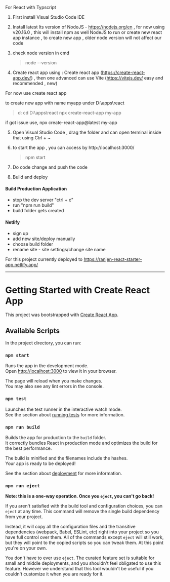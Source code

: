 For React with Typscript

1. First install Visual Studio Code IDE

2. Install latest lts version of NodeJS - https://nodejs.org/en , for now using v20.16.0 , this will install npm as well
   NodeJS to run or create new react app instance , to create new app , older node version will not affect our code

3. check node version in cmd

   > node --version

4. Create react app using :
   Create react app (https://create-react-app.dev/) , then one advanced can use Vite (https://vitejs.dev/ easy and recommended , new)

For now use create react app

to create new app with name myapp under D:\apps\react

> d:
> cd D:\apps\react
> npx create-react-app my-app

if got issue use,
npx create-react-app@latest my-app

5. Open Visual Studio Code , drag the folder and can open terminal inside that using Ctrl + ~

6. to start the app , you can access by http://localhost:3000/

   > npm start

7. Do code change and push the code

8. Build and deploy

#### Build Production Application

- stop the dev server "ctrl + c"
- run "npm run build"
- build folder gets created

#### Netlify

- sign up
- add new site/deploy manually
- choose build folder
- rename site - site settings/change site name

For this project currently deployed to https://ranjen-react-starter-app.netlify.app/

---

# Getting Started with Create React App

This project was bootstrapped with [Create React App](https://github.com/facebook/create-react-app).

## Available Scripts

In the project directory, you can run:

### `npm start`

Runs the app in the development mode.\
Open [http://localhost:3000](http://localhost:3000) to view it in your browser.

The page will reload when you make changes.\
You may also see any lint errors in the console.

### `npm test`

Launches the test runner in the interactive watch mode.\
See the section about [running tests](https://facebook.github.io/create-react-app/docs/running-tests) for more information.

### `npm run build`

Builds the app for production to the `build` folder.\
It correctly bundles React in production mode and optimizes the build for the best performance.

The build is minified and the filenames include the hashes.\
Your app is ready to be deployed!

See the section about [deployment](https://facebook.github.io/create-react-app/docs/deployment) for more information.

### `npm run eject`

**Note: this is a one-way operation. Once you `eject`, you can't go back!**

If you aren't satisfied with the build tool and configuration choices, you can `eject` at any time. This command will remove the single build dependency from your project.

Instead, it will copy all the configuration files and the transitive dependencies (webpack, Babel, ESLint, etc) right into your project so you have full control over them. All of the commands except `eject` will still work, but they will point to the copied scripts so you can tweak them. At this point you're on your own.

You don't have to ever use `eject`. The curated feature set is suitable for small and middle deployments, and you shouldn't feel obligated to use this feature. However we understand that this tool wouldn't be useful if you couldn't customize it when you are ready for it.
